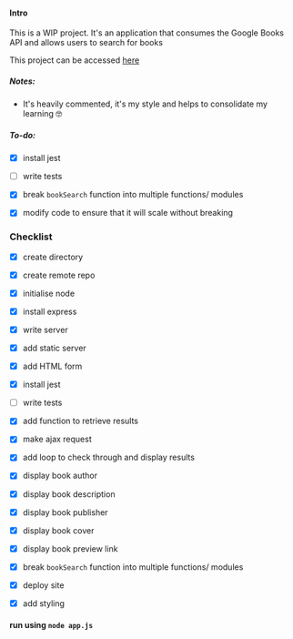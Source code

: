 #### Intro

This is a WIP project. It's an application that consumes the Google Books API and allows users to search for books

This project can be accessed [here](https://dry-escarpment-35177.herokuapp.com/)

##### Notes:

- It's heavily commented, it's my style and helps to consolidate my learning 🤓

##### To-do:

- [x] install jest

- [ ] write tests

- [x] break `bookSearch` function into multiple functions/ modules

- [x] modify code to ensure that it will scale without breaking


### Checklist

- [x] create directory

- [x] create remote repo

- [x] initialise node 

- [x] install express

- [x] write server

- [x] add static server

- [x] add HTML form

- [x] install jest

- [ ] write tests

- [x] add function to retrieve results

- [x] make ajax request

- [x] add loop to check through and  display results

- [x] display book author

- [x] display book description

- [x] display book publisher

- [x] display book cover

- [x] display book preview link

- [x] break `bookSearch` function into multiple functions/ modules

- [x] deploy site

- [x] add styling


#### run using `node app.js`